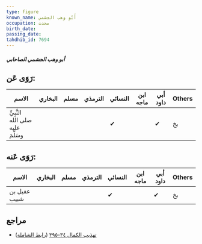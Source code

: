 ```yaml
---
type: figure
known_name: أَبُو وهب الجشمي
occupation: محدث
birth_date:
passing_date:
tahdhib_id: 7694
---
```

##### أبو وهب الجشمي الصاحابي

## رَوَى عَن:
| الاسم                             | البخاري | مسلم | الترمذي | النسائي | ابن ماجه | أبي داود | Others |
| --------------------------------- | ------- | ---- | ------- | ------- | -------- | -------- | ------ |
| النَّبِيِّ صلى الله عليه وسَلَّمَ |         |      |         | ✔       |          | ✔        | بخ     |
## رَوَى عَنه:
| الاسم        | البخاري | مسلم | الترمذي | النسائي | ابن ماجه | أبي داود | Others |
| ------------ | ------- | ---- | ------- | ------- | -------- | -------- | ------ |
| عقيل بن شبيب |         |      |         | ✔       |          | ✔        | بخ     |
## مراجع
- [تهذيب الكمال ٣٤-٣٩٥](obsidian://open?vault=Tahdhib-al-Kamal&file=Figures/٧٦٩٤-أبو%20وهب%20الجشمي%20الصاحابي) ([رابط الشاملة](https://shamela.ws/book/3722/18512))